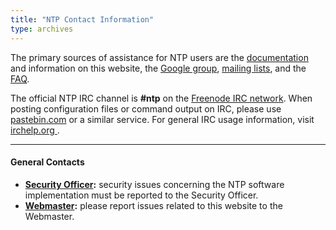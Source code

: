 ```yaml
---
title: "NTP Contact Information"
type: archives
---
```


The primary sources of assistance for NTP users are the [documentation](/archives/4.2.8-series/) and information on this website, the [Google group](https://groups.google.com/g/comp.protocols.time.ntp), [mailing lists](https://lists.ntp.org/), and the [FAQ](/ntpfaq/).

The official NTP IRC channel is **#ntp** on the [Freenode IRC network](https://freenode.net/). When posting configuration files or command output on IRC, please use [pastebin.com](https://pastebin.com/) or a similar service. For general IRC usage information, visit [irchelp.org ](https://www.irchelp.org/). 

* * *

#### General Contacts

* **[Security Officer](mailto:security@ntp.org):** security issues concerning the NTP software implementation must be reported to the Security Officer.
* **[Webmaster](mailto:webmaster@ntp.org):** please report issues related to this website to the Webmaster.